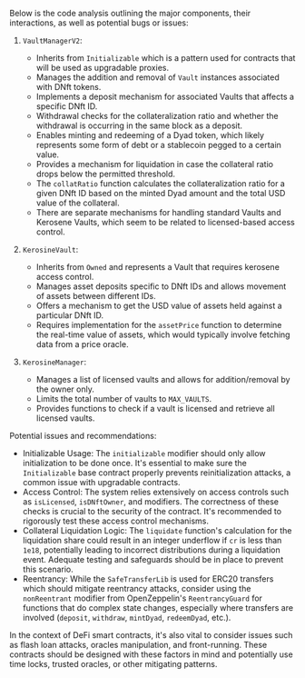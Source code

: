 Below is the code analysis outlining the major components, their interactions, as well as potential bugs or issues:

1. `VaultManagerV2`:
   - Inherits from `Initializable` which is a pattern used for contracts that will be used as upgradable proxies.
   - Manages the addition and removal of `Vault` instances associated with DNft tokens.
   - Implements a deposit mechanism for associated Vaults that affects a specific DNft ID.
   - Withdrawal checks for the collateralization ratio and whether the withdrawal is occurring in the same block as a deposit.
   - Enables minting and redeeming of a Dyad token, which likely represents some form of debt or a stablecoin pegged to a certain value.
   - Provides a mechanism for liquidation in case the collateral ratio drops below the permitted threshold.
   - The `collatRatio` function calculates the collateralization ratio for a given DNft ID based on the minted Dyad amount and the total USD value of the collateral.
   - There are separate mechanisms for handling standard Vaults and Kerosene Vaults, which seem to be related to licensed-based access control.

2. `KerosineVault`:
   - Inherits from `Owned` and represents a Vault that requires kerosene access control.
   - Manages asset deposits specific to DNft IDs and allows movement of assets between different IDs.
   - Offers a mechanism to get the USD value of assets held against a particular DNft ID.
   - Requires implementation for the `assetPrice` function to determine the real-time value of assets, which would typically involve fetching data from a price oracle.

3. `KerosineManager`:
   - Manages a list of licensed vaults and allows for addition/removal by the owner only.
   - Limits the total number of vaults to `MAX_VAULTS`.
   - Provides functions to check if a vault is licensed and retrieve all licensed vaults.

Potential issues and recommendations:
- Initializable Usage: The `initializable` modifier should only allow initialization to be done once. It's essential to make sure the `Initializable` base contract properly prevents reinitialization attacks, a common issue with upgradable contracts.
- Access Control: The system relies extensively on access controls such as `isLicensed`, `isDNftOwner`, and modifiers. The correctness of these checks is crucial to the security of the contract. It's recommended to rigorously test these access control mechanisms.
- Collateral Liquidation Logic: The `liquidate` function's calculation for the liquidation share could result in an integer underflow if `cr` is less than `1e18`, potentially leading to incorrect distributions during a liquidation event. Adequate testing and safeguards should be in place to prevent this scenario.
- Reentrancy: While the `SafeTransferLib` is used for ERC20 transfers which should mitigate reentrancy attacks, consider using the `nonReentrant` modifier from OpenZeppelin's `ReentrancyGuard` for functions that do complex state changes, especially where transfers are involved (`deposit`, `withdraw`, `mintDyad`, `redeemDyad`, etc.).

In the context of DeFi smart contracts, it's also vital to consider issues such as flash loan attacks, oracles manipulation, and front-running. These contracts should be designed with these factors in mind and potentially use time locks, trusted oracles, or other mitigating patterns.
